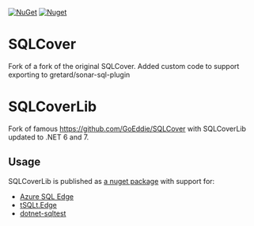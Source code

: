 [![NuGet](https://img.shields.io/nuget/v/SQLCoverLib)](https://www.nuget.org/packages/SQLCoverLib)
[![Nuget](https://img.shields.io/nuget/dt/SQLCoverLib)](https://www.nuget.org/stats/packages/SQLCoverLib?groupby=Version)

# SQLCover

Fork of a fork of the original SQLCover. Added custom code to support exporting to gretard/sonar-sql-plugin

# SQLCoverLib
Fork of famous https://github.com/GoEddie/SQLCover with SQLCoverLib updated to .NET 6 and 7.

## Usage
SQLCoverLib is published as [a nuget package](https://www.nuget.org/packages/SQLCoverLib) with support for:
- [Azure SQL Edge](https://hub.docker.com/_/microsoft-azure-sql-edge)
- [tSQLt.Edge](https://github.com/cagrin/tSQLt-edge)
- [dotnet-sqltest](https://github.com/cagrin/dotnet-sqltest)
